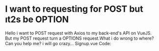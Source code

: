 
# I want to requesting for POST but ıt2s be OPTION

Hello i want to POST request with Axios to my back-end's API on VueJS. But my POST request turn a OPTIONS request.What i do wrong to where? Can you help me? i will go crazy...
Signup.vue Code:
<script setup lang="ts">
  import axios from 'axios'
  import { ref } from 'vue'

  const fullName = ref('')
  const username = ref('')
  const email = ref('')
  const password = ref('')

  async function addUser() {
    const response = await axios.post("http://localhost:3000/user/", {
      fullName: fullName.value,
      username: username.value,
      email: email.value,
      password: password.value
    })
    console.log(response)
  }

</script>
<template>
  <div class="">
    <h1>Login</h1>
    <br>
    <label for="fullname">Name & Surname</label>
    <input type="text" v-model="fullName" id="fullname" class="form-control " required autofocus placeholder="John Die" aria-label="Fullname" aria-describedby="basic-addon1">
    <label for="username">Username</label>
    <input type="text" v-model="username" id="username" class="form-control " required placeholder="john.die" aria-label="Username" aria-describedby="basic-addon1">
    <label for="email">E-mail (optional)</label>
    <span class="input-group-text" id="basic-addon1">@</span>
    <input type="text" v-model="email" id="email" class="form-control" placeholder="johndie@example.com" aria-label="E-mail" aria-describedby="basic-addon1">
    <label for="password">Password</label>
    <input type="password" v-model="password" class="form-control" required placeholder="Password" id="password">
    <button name="button" @click="addUser()" class="btn btn-success text-center input-group" >JOIN</button>
    <br><br>
    <p class="text-center">
      Do you have an account?
      <a id="login" href="/login" class="text-info">Login</a>
    </p>
  </div>

</template>


        